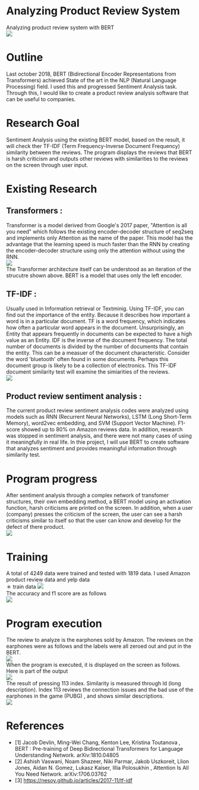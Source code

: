 # Analyzing Product Review System 
Analyzing product review system with BERT
<br><img src=https://user-images.githubusercontent.com/55969260/68922420-e8415d80-07be-11ea-8663-aad62b2003d2.png><br>

# Outline
Last october 2018, BERT (Bidirectional Encoder Representations from Transformers) achieved State of the art in the NLP (Natural
Language Processing) field. I used this and progressed Sentiment Analysis task. Through this, I would like to create a product
review analysis software that can be useful to companies.

# Research Goal
Sentiment Analysis using the existing BERT model, based on the result, it will check ther TF-IDF (Term Frequency-Inverse Document
Frequency) similarity between the reviews. The program displays the reviews that BERT is harsh criticism and outputs other reviews with similarities to the reviews on the screen through user input.

# Existing Research
## Transformers :
Transformer is a model derived from Google's 2017 paper, "Attention is all you need" which follows the existing encoder-decoder structure of seq2seq and implements only Attention as the name of the paper. This model has the advantage that the learning speed is much faster than the RNN by creating the encoder-decoder structure using only the attention without using the RNN. <br><img src = https://user-images.githubusercontent.com/55969260/68918325-02743f00-07b1-11ea-9f6e-724e96c5886b.png> <br>
The Transformer architecture itself can be understood as an iteration of the strucutre shown above. BERT is a model that uses only the left encoder.
## TF-IDF :
Usually used in Information retrieval or Textminig. Using TF-IDF, you can find out the importance of the entity. Because it describes how important a word is in a particular document. TF is a word frequency, which indicates how often a particular word appears in the document. Unsurprisingly, an Entity that appears frequently in documents can be expected to have a high value as an Entity. IDF is the inverse of the document frequency. The total number of documents is divided by the number of documents that contain the entity. This can be a measuer of the document characteristic. Consider the word 'bluetooth' often found in some documents. Perhaps this document group is likely to be a collection of electronics. This TF-IDF document similarity test will examine the simiarities of the reviews. <br><img src = https://user-images.githubusercontent.com/55969260/68918977-a65eea00-07b3-11ea-8ffc-71446e644f67.png><br>
## Product review sentiment analysis :
The current product review sentiment analysis codes were analyzed using models such as RNN (Recurrent Neural Networks), LSTM (Long Short-Term Memory), word2vec embedding, and SVM (Support Vector Machine). F1-score showed up to 80% on Amazon reviews data. In addition, research was stopped in sentiment analysis, and there were not many cases of using it meaningfully in real life. In thie project, I will use BERT to create software that analyzes sentiment and provides meaningful information through similarity test.

# Program progress
After sentiment analysis through a complex network of transfomer structures, their own embedding method, a BERT model using an activation function, harsh criticisms are printed on the screen. In addition, when a user (company) presses the criticism of the screen, the user can see a harsh criticisms similar to itself so that the user can know and develop for the defect of there product. <br><img src = https://user-images.githubusercontent.com/55969260/68919732-81b84180-07b6-11ea-96a7-57290b65e005.png><br>

# Training
A total of 4249 data were trained and tested with 1819 data. I used Amazon product review data and yelp data
<br> ＊ train data <img src= https://user-images.githubusercontent.com/55969260/68920184-d60ff100-07b7-11ea-820a-dd902a9d2387.png><br>
The accuracy and f1 score are as follows<br>
<img src = https://user-images.githubusercontent.com/55969260/68920328-36069780-07b8-11ea-8b5a-d2b4eb9b07d9.png><br>

# Program execution
The review to analyze is the earphones sold by Amazon. The reviews on the earphones were as follows and the labels were all zeroed out and put in the BERT.
<br><img src =https://user-images.githubusercontent.com/55969260/68920775-b4b00480-07b9-11ea-86d1-580226ec01a7.png><br>
When the program is executed, it is displayed on the screen as follows. Here is part of the output
<br><img src=https://user-images.githubusercontent.com/55969260/68921825-4d944f00-07bd-11ea-9081-69472cc92307.png><br>
The result of pressing 113 index. Similarity is measured through ld (long description). Index 113 reviews the connection issues and the bad use of the earphones in the game (PUBG) , and shows similar descriptions.
<br><img src =https://user-images.githubusercontent.com/55969260/68921946-a368f700-07bd-11ea-8370-88fa5f5faa3b.png><br>

# References
- [1] Jacob Devlin, Ming-Wei Chang, Kenton Lee, Kristina Toutanova , 	BERT : Pre-training of Deep Bidirectional Transformers for Language Understanding									Network. arXiv:1810.04805
- [2] Ashish Vaswani, Noam Shazeer, Niki Parmar, Jakob Uszkoreit, Llion Jones, Aidan N. Gomez, Lukasz Kaiser, Illia Polosukhin , 	Attention Is All You Need								Network. arXiv:1706.03762
- [3] https://nesoy.github.io/articles/2017-11/tf-idf
